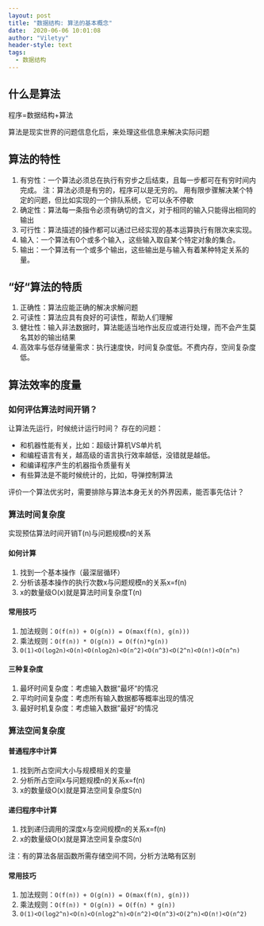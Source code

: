 ```yaml
---
layout: post
title: "数据结构: 算法的基本概念"
date:  2020-06-06 10:01:08
author: "Viletyy"
header-style: text
tags:
  - 数据结构
---
```

## 什么是算法
程序=数据结构+算法

算法是现实世界的问题信息化后，来处理这些信息来解决实际问题

## 算法的特性

1. 有穷性：一个算法必须总在执行有穷步之后结束，且每一步都可在有穷时间内完成。
    注：算法必须是有穷的，程序可以是无穷的。
    用有限步骤解决某个特定的问题，但比如实现的一个排队系统，它可以永不停歇
2. 确定性：算法每一条指令必须有确切的含义，对于相同的输入只能得出相同的输出
3. 可行性：算法描述的操作都可以通过已经实现的基本运算执行有限次来实现。
4. 输入：一个算法有0个或多个输入，这些输入取自某个特定对象的集合。
5. 输出：一个算法有一个或多个输出，这些输出是与输入有着某种特定关系的量。

## “好“算法的特质

1. 正确性：算法应能正确的解决求解问题
2. 可读性：算法应具有良好的可读性，帮助人们理解
3. 健壮性：输入非法数据时，算法能适当地作出反应或进行处理，而不会产生莫名其妙的输出结果
4. 高效率与低存储量需求：执行速度快，时间复杂度低。不费内存，空间复杂度低。

## 算法效率的度量

### 如何评估算法时间开销？
让算法先运行，时候统计运行时间？
存在的问题：

* 和机器性能有关，比如：超级计算机VS单片机
* 和编程语言有关，越高级的语言执行效率越低，没错就是越低。
* 和编译程序产生的机器指令质量有关
* 有些算法是不能时候统计的，比如，导弹控制算法
   
评价一个算法优劣时，需要排除与算法本身无关的外界因素，能否事先估计？

### 算法时间复杂度

实现预估算法时间开销T(n)与问题规模n的关系

#### 如何计算

1. 找到一个基本操作（最深层循环）
2. 分析该基本操作的执行次数x与问题规模n的关系x=f(n)
3. x的数量级O(x)就是算法时间复杂度T(n)

#### 常用技巧

1. 加法规则：`O(f(n)) + O(g(n)) = O(max(f(n), g(n)))`
2. 乘法规则：`O(f(n)) * O(g(n)) = O(f(n)*g(n))`
3. `O(1)<O(log2n)<O(n)<O(nlog2n)<O(n^2)<O(n^3)<O(2^n)<O(n!)<O(n^n)`

#### 三种复杂度

1. 最坏时间复杂度：考虑输入数据“最坏“的情况
2. 平均时间复杂度：考虑所有输入数据都等概率出现的情况
3. 最好时机复杂度：考虑输入数据”最好“的情况

### 算法空间复杂度

#### 普通程序中计算

1. 找到所占空间大小与规模相关的变量
2. 分析所占空间x与问题规模n的关系x=f(n)
3. x的数量级O(x)就是算法空间复杂度S(n)

#### 递归程序中计算

1. 找到递归调用的深度x与空间规模n的关系x=f(n)
2. x的数量级O(x)就是算法空间复杂度S(n)

注：有的算法各层函数所需存储空间不同，分析方法略有区别

#### 常用技巧

1. 加法规则：`O(f(n)) + O(g(n)) = O(max(f(n), g(n))) `
2. 乘法规则：`O(f(n)) * O(g(n)) = O(f(n) * g(n))`
3. `O(1)<O(log2^n)<O(n)<O(nlog2^n)<O(n^2)<O(n^3)<O(2^n)<O(n!)<O(n^2)`